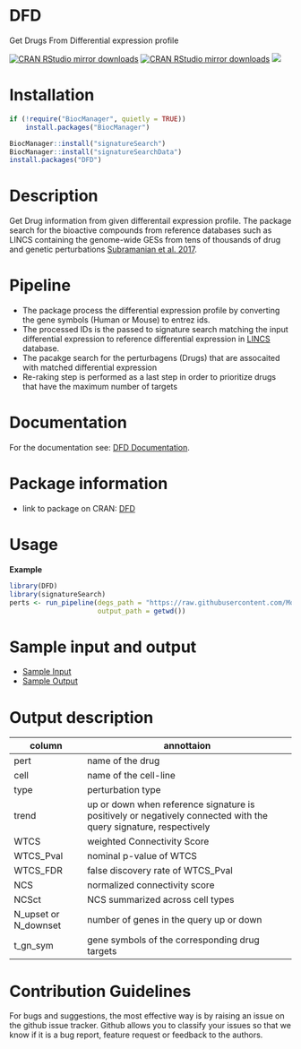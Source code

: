# DFD
Get Drugs From Differential expression profile

[![CRAN RStudio mirror downloads](https://cranlogs.r-pkg.org/badges/grand-total/DFD?color=blue)](https://CRAN.R-project.org/package=DFD) 
[![CRAN RStudio mirror downloads](https://cranlogs.r-pkg.org/badges/DFD)](https://CRAN.R-project.org/package=DFD) 
[![](https://www.r-pkg.org/badges/version/DFD?color=green)](https://CRAN.R-project.org/package=DFD) 

# Installation

```R
if (!require("BiocManager", quietly = TRUE))
    install.packages("BiocManager")

BiocManager::install("signatureSearch")
BiocManager::install("signatureSearchData")
install.packages("DFD")
```
# Description

Get Drug information from given differentail expression profile.
The package search for the bioactive compounds from reference databases such as LINCS containing the genome-wide GESs from tens of thousands of drug and genetic perturbations [Subramanian et al. 2017](https://www.cell.com/cell/fulltext/S0092-8674(17)31309-0). 

# Pipeline
- The package process the differential expression profile by converting the gene symbols (Human or Mouse) to entrez ids.
- The processed IDs is the passed to signature search matching the input differential expression to reference differential expression in [LINCS](https://www.cell.com/cell/fulltext/S0092-8674(17)31309-0) database.
- The pacakge search for the perturbagens (Drugs) that are assocaited with matched differential expression
- Re-raking step is performed as a last step in order to prioritize drugs that have the maximum number of targets

# Documentation

For the documentation see: [DFD Documentation](https://cran.r-project.org/web/packages/DFD/DFD.pdf).

# Package information

- link to package on CRAN: [DFD](https://cran.r-project.org/package=DFD)

# Usage

**Example**

```R
library(DFD)
library(signatureSearch)
perts <- run_pipeline(degs_path = "https://raw.githubusercontent.com/MohmedSoudy/datasharing/master/differential-expression.csv",
                      output_path = getwd())
```
# Sample input and output 

- [Sample Input](https://raw.githubusercontent.com/MohmedSoudy/datasharing/master/differential-expression.csv)
- [Sample Output](https://raw.githubusercontent.com/MohmedSoudy/datasharing/master/Predicted_drugs.csv)

# Output description 

column     | annottaion
-----------|-----------
pert       | name of the drug
cell       | name of the cell-line
type       | perturbation type
trend      | up or down when reference signature is positively or negatively connected with the query signature, respectively
WTCS       | weighted Connectivity Score
WTCS_Pval  | nominal p-value of WTCS
WTCS_FDR   | false discovery rate of WTCS_Pval
NCS        | normalized connectivity score
NCSct      | NCS summarized across cell types
N_upset or N_downset | number of genes in the query up or down
t_gn_sym   | gene symbols of the corresponding drug targets

# Contribution Guidelines

For bugs and suggestions, the most effective way is by raising an issue on the github issue tracker. Github allows you to classify your issues so that we know if it is a bug report, feature request or feedback to the authors.
